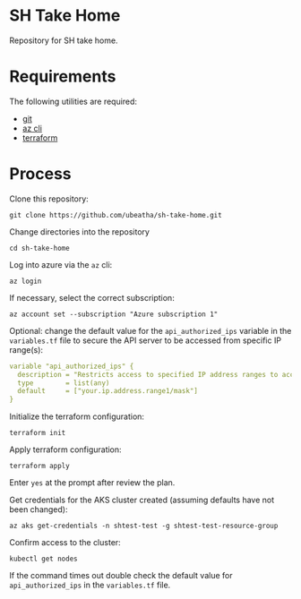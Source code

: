 # SH Take Home

Repository for SH take home.

# Requirements

The following utilities are required:
- [git](https://git-scm.com/downloads)
- [az cli](https://docs.microsoft.com/en-us/cli/azure/install-azure-cli) 
- [terraform](https://www.terraform.io/downloads.html)

# Process

Clone this repository:
```
git clone https://github.com/ubeatha/sh-take-home.git
```

Change directories into the repository
```
cd sh-take-home
```

Log into azure via the `az` cli:
```
az login
```

If necessary, select the correct subscription:
```
az account set --subscription "Azure subscription 1"
```

Optional: change the default value for the `api_authorized_ips` variable in the `variables.tf` file to secure the API server to be accessed from specific IP range(s):
```yaml
variable "api_authorized_ips" {
  description = "Restricts access to specified IP address ranges to access Kubernetes servers"
  type        = list(any)
  default     = ["your.ip.address.range1/mask"]
}
```

Initialize the terraform configuration:
```
terraform init
```

Apply terraform configuration:
```
terraform apply
```

Enter `yes` at the prompt after review the plan.

Get credentials for the AKS cluster created (assuming defaults have not been changed):
```
az aks get-credentials -n shtest-test -g shtest-test-resource-group
```

Confirm access to the cluster:
```
kubectl get nodes
```

If the command times out double check the default value for `api_authorized_ips` in the `variables.tf` file.


